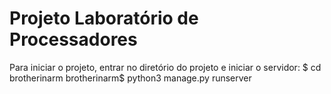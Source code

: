 # Projeto Laboratório de Processadores
Para iniciar o projeto, entrar no diretório do projeto e iniciar o servidor: 
$ cd brotherinarm
brotherinarm$ python3 manage.py runserver
